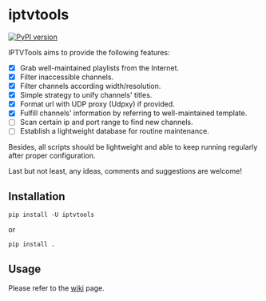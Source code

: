 # iptvtools

[![PyPI version](https://badge.fury.io/py/iptvtools.svg)](https://badge.fury.io/py/iptvtools)

IPTVTools aims to provide the following features:

- [X] Grab well-maintained playlists from the Internet.
- [X] Filter inaccessible channels.
- [X] Filter channels according width/resolution.
- [X] Simple strategy to unify channels' titles.
- [X] Format url with UDP proxy (Udpxy) if provided.
- [X] Fulfill channels' information by referring to well-maintained template.
- [ ] Scan certain ip and port range to find new channels.
- [ ] Establish a lightweight database for routine maintenance.

Besides, all scripts should be lightweight and able to keep running regularly after proper configuration.

Last but not least, any ideas, comments and suggestions are welcome!

## Installation

```shell
pip install -U iptvtools
```

or

```shell
pip install .
```

## Usage

Please refer to the [wiki](https://github.com/huxuan/iptvtools/wiki) page.
